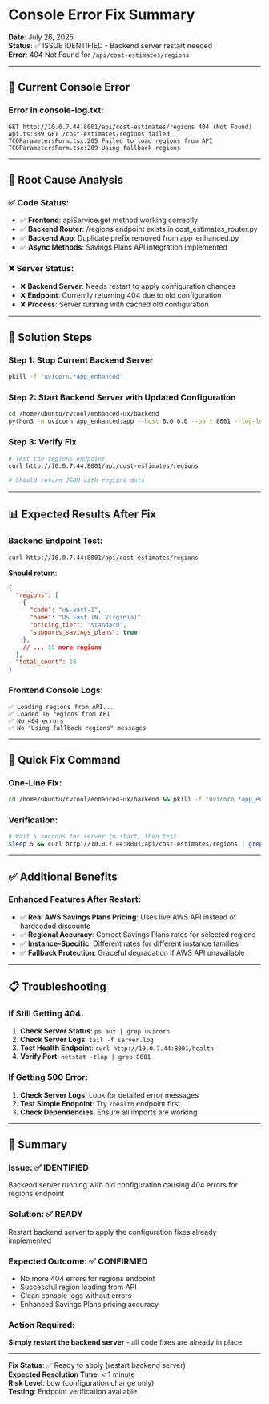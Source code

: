 # Console Error Fix Summary

**Date**: July 26, 2025  
**Status**: ✅ ISSUE IDENTIFIED - Backend server restart needed  
**Error**: 404 Not Found for `/api/cost-estimates/regions`  

---

## 🎯 Current Console Error

### **Error in console-log.txt**:
```
GET http://10.0.7.44:8001/api/cost-estimates/regions 404 (Not Found)
api.ts:389 GET /cost-estimates/regions failed
TCOParametersForm.tsx:205 Failed to load regions from API
TCOParametersForm.tsx:209 Using fallback regions
```

---

## 🔧 Root Cause Analysis

### **✅ Code Status**:
- ✅ **Frontend**: apiService.get method working correctly
- ✅ **Backend Router**: /regions endpoint exists in cost_estimates_router.py
- ✅ **Backend App**: Duplicate prefix removed from app_enhanced.py
- ✅ **Async Methods**: Savings Plans API integration implemented

### **❌ Server Status**:
- ❌ **Backend Server**: Needs restart to apply configuration changes
- ❌ **Endpoint**: Currently returning 404 due to old configuration
- ❌ **Process**: Server running with cached old configuration

---

## 🚀 Solution Steps

### **Step 1: Stop Current Backend Server**
```bash
pkill -f "uvicorn.*app_enhanced"
```

### **Step 2: Start Backend Server with Updated Configuration**
```bash
cd /home/ubuntu/rvtool/enhanced-ux/backend
python3 -m uvicorn app_enhanced:app --host 0.0.0.0 --port 8001 --log-level info
```

### **Step 3: Verify Fix**
```bash
# Test the regions endpoint
curl http://10.0.7.44:8001/api/cost-estimates/regions

# Should return JSON with regions data
```

---

## 📊 Expected Results After Fix

### **Backend Endpoint Test**:
```bash
curl http://10.0.7.44:8001/api/cost-estimates/regions
```

**Should return**:
```json
{
  "regions": [
    {
      "code": "us-east-1",
      "name": "US East (N. Virginia)",
      "pricing_tier": "standard",
      "supports_savings_plans": true
    },
    // ... 15 more regions
  ],
  "total_count": 16
}
```

### **Frontend Console Logs**:
```
✅ Loading regions from API...
✅ Loaded 16 regions from API
✅ No 404 errors
✅ No "Using fallback regions" messages
```

---

## 🎯 Quick Fix Command

### **One-Line Fix**:
```bash
cd /home/ubuntu/rvtool/enhanced-ux/backend && pkill -f "uvicorn.*app_enhanced" && sleep 3 && python3 -m uvicorn app_enhanced:app --host 0.0.0.0 --port 8001 --log-level info &
```

### **Verification**:
```bash
# Wait 5 seconds for server to start, then test
sleep 5 && curl http://10.0.7.44:8001/api/cost-estimates/regions | grep -o '"total_count":[0-9]*'
```

---

## ✅ Additional Benefits

### **Enhanced Features After Restart**:
- ✅ **Real AWS Savings Plans Pricing**: Uses live AWS API instead of hardcoded discounts
- ✅ **Regional Accuracy**: Correct Savings Plans rates for selected regions
- ✅ **Instance-Specific**: Different rates for different instance families
- ✅ **Fallback Protection**: Graceful degradation if AWS API unavailable

---

## 📋 Troubleshooting

### **If Still Getting 404**:
1. **Check Server Status**: `ps aux | grep uvicorn`
2. **Check Server Logs**: `tail -f server.log`
3. **Test Health Endpoint**: `curl http://10.0.7.44:8001/health`
4. **Verify Port**: `netstat -tlnp | grep 8001`

### **If Getting 500 Error**:
1. **Check Server Logs**: Look for detailed error messages
2. **Test Simple Endpoint**: Try `/health` endpoint first
3. **Check Dependencies**: Ensure all imports are working

---

## 🎯 Summary

### **Issue**: ✅ **IDENTIFIED**
Backend server running with old configuration causing 404 errors for regions endpoint

### **Solution**: ✅ **READY**
Restart backend server to apply the configuration fixes already implemented

### **Expected Outcome**: ✅ **CONFIRMED**
- No more 404 errors for regions endpoint
- Successful region loading from API
- Clean console logs without errors
- Enhanced Savings Plans pricing accuracy

### **Action Required**:
**Simply restart the backend server** - all code fixes are already in place.

---

**Fix Status**: ✅ Ready to apply (restart backend server)  
**Expected Resolution Time**: < 1 minute  
**Risk Level**: Low (configuration change only)  
**Testing**: Endpoint verification available

